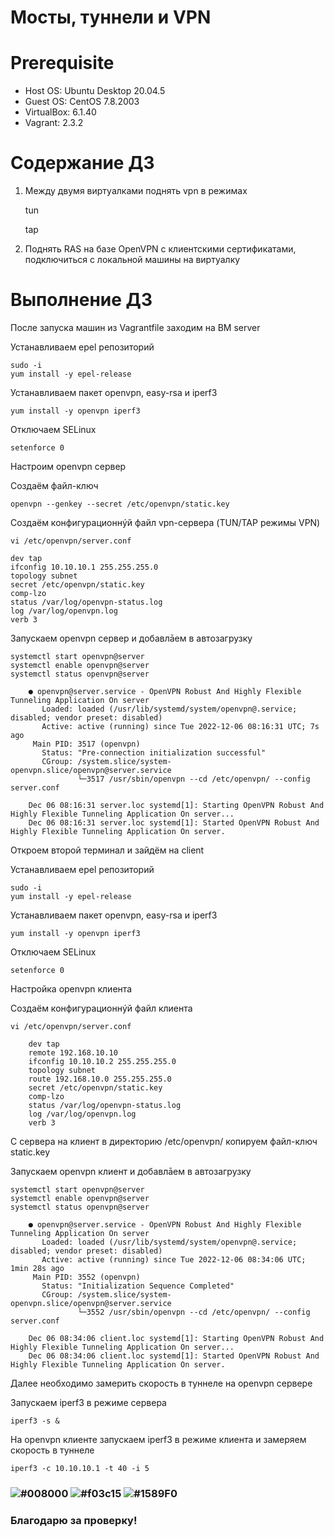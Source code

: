 # Мосты, туннели и VPN

# **Prerequisite**

- Host OS: Ubuntu Desktop 20.04.5
- Guest OS: CentOS 7.8.2003
- VirtualBox: 6.1.40
- Vagrant: 2.3.2

# **Содержание ДЗ**

1. Между двумя виртуалками поднять vpn в режимах

	tun
	
	tap
	
2. Поднять RAS на базе OpenVPN с клиентскими сертификатами, подключиться с локальной машины на виртуалку

# **Выполнение ДЗ**

После запуска машин из Vagrantfile заходим на ВМ server

Устанавливаем epel репозиторий
```
sudo -i
yum install -y epel-release
```

Устанавливаем пакет openvpn, easy-rsa и iperf3
```
yum install -y openvpn iperf3
```

Отключаем SELinux
```
setenforce 0
```

Настроим openvpn сервер

Создаём файл-ключ
```
openvpn --genkey --secret /etc/openvpn/static.key
```

Cоздаём конфигурационнýй файл vpn-сервера (TUN/TAP режимы VPN)
```
vi /etc/openvpn/server.conf

dev tap
ifconfig 10.10.10.1 255.255.255.0
topology subnet
secret /etc/openvpn/static.key
comp-lzo
status /var/log/openvpn-status.log
log /var/log/openvpn.log
verb 3
```

Запускаем openvpn сервер и добавлāем в автозагрузку
```
systemctl start openvpn@server
systemctl enable openvpn@server
systemctl status openvpn@server

	● openvpn@server.service - OpenVPN Robust And Highly Flexible Tunneling Application On server
	   Loaded: loaded (/usr/lib/systemd/system/openvpn@.service; disabled; vendor preset: disabled)
	   Active: active (running) since Tue 2022-12-06 08:16:31 UTC; 7s ago
	 Main PID: 3517 (openvpn)
	   Status: "Pre-connection initialization successful"
	   CGroup: /system.slice/system-openvpn.slice/openvpn@server.service
			   └─3517 /usr/sbin/openvpn --cd /etc/openvpn/ --config server.conf

	Dec 06 08:16:31 server.loc systemd[1]: Starting OpenVPN Robust And Highly Flexible Tunneling Application On server...
	Dec 06 08:16:31 server.loc systemd[1]: Started OpenVPN Robust And Highly Flexible Tunneling Application On server.
```

Откроем второй терминал и зайдём на client

Устанавливаем epel репозиторий
```
sudo -i
yum install -y epel-release
```

Устанавливаем пакет openvpn, easy-rsa и iperf3
```
yum install -y openvpn iperf3
```

Отключаем SELinux
```
setenforce 0
```

Настройка openvpn клиента

Cоздаём конфигурационнýй файл клиента
```
vi /etc/openvpn/server.conf

	dev tap
	remote 192.168.10.10
	ifconfig 10.10.10.2 255.255.255.0
	topology subnet
	route 192.168.10.0 255.255.255.0
	secret /etc/openvpn/static.key
	comp-lzo
	status /var/log/openvpn-status.log
	log /var/log/openvpn.log
	verb 3
```

С сервера на клиент в директорию /etc/openvpn/ копируем файл-ключ static.key

Запускаем openvpn клиент и добавлāем в автозагрузку
```
systemctl start openvpn@server
systemctl enable openvpn@server
systemctl status openvpn@server

	● openvpn@server.service - OpenVPN Robust And Highly Flexible Tunneling Application On server
	   Loaded: loaded (/usr/lib/systemd/system/openvpn@.service; disabled; vendor preset: disabled)
	   Active: active (running) since Tue 2022-12-06 08:34:06 UTC; 1min 28s ago
	 Main PID: 3552 (openvpn)
	   Status: "Initialization Sequence Completed"
	   CGroup: /system.slice/system-openvpn.slice/openvpn@server.service
			   └─3552 /usr/sbin/openvpn --cd /etc/openvpn/ --config server.conf

	Dec 06 08:34:06 client.loc systemd[1]: Starting OpenVPN Robust And Highly Flexible Tunneling Application On server...
	Dec 06 08:34:06 client.loc systemd[1]: Started OpenVPN Robust And Highly Flexible Tunneling Application On server.
```

Далее необходимо замерить скорость в туннеле на openvpn сервере

Запускаем iperf3 в режиме сервера
```
iperf3 -s &
```

На openvpn клиенте запускаем iperf3 в режиме клиента и замеряем скорость в туннеле
```
iperf3 -c 10.10.10.1 -t 40 -i 5
```














### ![#008000](https://placehold.co/15x15/008000/008000.png) ![#f03c15](https://placehold.co/15x15/f03c15/f03c15.png) ![#1589F0](https://placehold.co/15x15/1589F0/1589F0.png)
### Благодарю за проверку!
